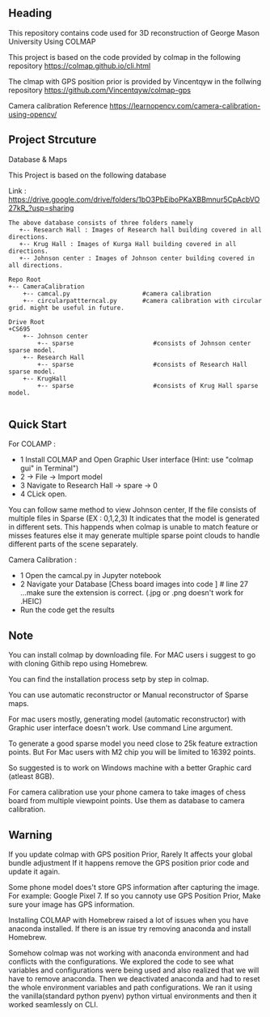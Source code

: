 ## Heading
This repository contains code used for 3D reconstruction of George Mason University Using COLMAP

This project is based on the code provided by colmap in the following repository
https://colmap.github.io/cli.html

The clmap with GPS position prior is provided by Vincentqyw in the follwing repository
https://github.com/Vincentqyw/colmap-gps

Camera calibration Reference 
https://learnopencv.com/camera-calibration-using-opencv/

## Project Strcuture
Database & Maps

This Project is based on the following database

Link : https://drive.google.com/drive/folders/1bO3PbEiboPKaXBBmnur5CpAcbVO27kR_?usp=sharing

```
The above database consists of three folders namely 
   +-- Research Hall : Images of Research hall building covered in all directions.
   +-- Krug Hall : Images of Kurga Hall building covered in all directions.
   +-- Johnson center : Images of Johnson center building covered in all directions.

```
```
Repo Root
+-- CameraCalibration
    +-- camcal.py                    #camera calibration
    +-- circularpattterncal.py       #camera calibration with circular grid. might be useful in future.

Drive Root
+CS695 
    +-- Johnson center
        +-- sparse                      #consists of Johnson center sparse model.
    +-- Research Hall
        +-- sparse                      #consists of Research Hall sparse model.
    +-- KrugHall
        +-- sparse                      #consists of Krug Hall sparse model.
        

```

## Quick Start
For COLAMP : 

* 1 Install COLMAP and Open Graphic User interface (Hint: use "colmap gui" in Terminal")
* 2 -> File -> Import model
* 3 Navigate to Research Hall -> spare -> 0
* 4 CLick open.

You can follow same method to view Johnson center, If the file consists of multiple files in Sparse (EX : 0,1,2,3)
It indicates that the model is generated in different sets. This happends when colmap is unable to match feature or misses features else it may generate multiple sparse point clouds to handle different parts of the scene separately.

Camera Calibration : 
* 1 Open the camcal.py in Jupyter notebook
* 2 Navigate your Database [Chess board images into code ]  # line 27  ...make sure the extension is correct. (.jpg or .png  doesn't work for .HEIC)
* Run the code get the results

## Note
You can install colmap by downloading file. For MAC users i suggest to go with cloning Githib repo using Homebrew.

You can find the installation process setp by step in colmap.

You can use automatic reconstructor or Manual reconstructor of Sparse maps.

For mac users mostly, generating model (automatic reconstructor)  with Graphic user interface doesn't work. Use command Line argument.

To generate a good sparse model you need close to 25k feature extraction points. But For Mac users with M2 chip you will be limited to 16392 points.

So suggested is to work on Windows machine with a better Graphic card (atleast 8GB).

For camera calibration use your phone camera to take images of chess board from multiple viewpoint points. 
Use them as database to camera calibration.

## Warning
If you update colmap with GPS position Prior, Rarely It affects your global bundle adjustment If it happens remove the GPS position prior code and update it again.

Some phone model does't store GPS information after capturing the image. For example: Google Pixel 7. If so you cannoty use GPS Position Prior, Make sure your image has GPS information.

Installing COLMAP with Homebrew raised a lot of  issues when you have anaconda installed. If there is an issue try removing anaconda and install Homebrew. 

Somehow colmap was not working with anaconda environment and had conflicts with the configurations. 
We explored the code to see what variables and configurations were being used and also realized that we will have to remove anaconda. 
Then we deactivated anaconda and had to reset the whole environment variables and path configurations.
We ran it using the vanilla(standard python pyenv) python virtual environments and then it worked seamlessly on CLI.
